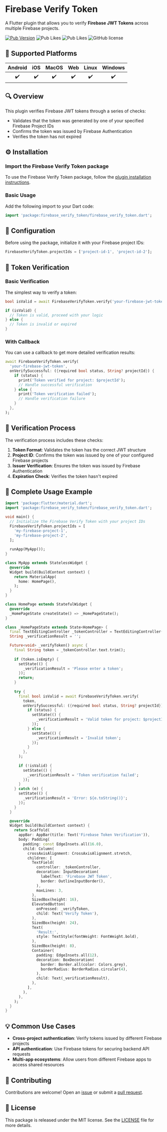 # Firebase Verify Token

A Flutter plugin that allows you to verify **Firebase JWT Tokens** across multiple Firebase projects.

[![Pub Version](https://img.shields.io/pub/v/firebase_verify_token?style=flat-square&logo=dart)](https://pub.dev/packages/firebase_verify_token)
![Pub Likes](https://img.shields.io/pub/likes/firebase_verify_token)
![Pub Likes](https://img.shields.io/pub/points/firebase_verify_token)
![GitHub license](https://img.shields.io/github/license/enzo-desimone/check_app_version?style=flat-square)

## 📱 Supported Platforms

| Android | iOS | MacOS | Web | Linux | Windows |
|:-------:|:---:|:-----:|:---:|:-----:|:-------:|
|    ✔️   |  ✔️  |   ✔️  |  ✔️  |   ✔️  |    ✔️   |

## 🔍 Overview

This plugin verifies Firebase JWT tokens through a series of checks:

- Validates that the token was generated by one of your specified Firebase Project IDs
- Confirms the token was issued by Firebase Authentication
- Verifies the token has not expired

## ⚙️ Installation

### Import the Firebase Verify Token package
To use the Firebase Verify Token package, follow the [plugin installation instructions](https://pub.dev/packages/firebase_verify_token/install).

### Basic Usage

Add the following import to your Dart code:
```dart
import 'package:firebase_verify_token/firebase_verify_token.dart';
```

## 🔐 Configuration

Before using the package, initialize it with your Firebase project IDs:

```dart
FirebaseVerifyToken.projectIds = ['project-id-1', 'project-id-2'];
```

## 🧩 Token Verification

### Basic Verification

The simplest way to verify a token:

```dart
bool isValid = await FirebaseVerifyToken.verify('your-firebase-jwt-token');

if (isValid) {
  // Token is valid, proceed with your logic
} else {
  // Token is invalid or expired
}
```

### With Callback

You can use a callback to get more detailed verification results:

```dart
await FirebaseVerifyToken.verify(
  'your-firebase-jwt-token',
  onVerifySuccessful: ({required bool status, String? projectId}) {
    if (status) {
      print('Token verified for project: $projectId');
      // Handle successful verification
    } else {
      print('Token verification failed');
      // Handle verification failure
    }
  },
);
```

## 📝 Verification Process

The verification process includes these checks:

1. **Token Format**: Validates the token has the correct JWT structure
2. **Project ID**: Confirms the token was issued by one of your configured Firebase projects
3. **Issuer Verification**: Ensures the token was issued by Firebase Authentication
4. **Expiration Check**: Verifies the token hasn't expired

## 🔄 Complete Usage Example

```dart
import 'package:flutter/material.dart';
import 'package:firebase_verify_token/firebase_verify_token.dart';

void main() {
  // Initialize the Firebase Verify Token with your project IDs
  FirebaseVerifyToken.projectIds = [
    'my-firebase-project-1',
    'my-firebase-project-2',
  ];
  
  runApp(MyApp());
}

class MyApp extends StatelessWidget {
  @override
  Widget build(BuildContext context) {
    return MaterialApp(
      home: HomePage(),
    );
  }
}

class HomePage extends StatefulWidget {
  @override
  _HomePageState createState() => _HomePageState();
}

class _HomePageState extends State<HomePage> {
  final TextEditingController _tokenController = TextEditingController();
  String _verificationResult = '';

  Future<void> _verifyToken() async {
    final String token = _tokenController.text.trim();
    
    if (token.isEmpty) {
      setState(() {
        _verificationResult = 'Please enter a token';
      });
      return;
    }
    
    try {
      final bool isValid = await FirebaseVerifyToken.verify(
        token,
        onVerifySuccessful: ({required bool status, String? projectId}) {
          if (status) {
            setState(() {
              _verificationResult = 'Valid token for project: $projectId';
            });
          } else {
            setState(() {
              _verificationResult = 'Invalid token';
            });
          }
        },
      );
      
      if (!isValid) {
        setState(() {
          _verificationResult = 'Token verification failed';
        });
      }
    } catch (e) {
      setState(() {
        _verificationResult = 'Error: ${e.toString()}';
      });
    }
  }

  @override
  Widget build(BuildContext context) {
    return Scaffold(
      appBar: AppBar(title: Text('Firebase Token Verification')),
      body: Padding(
        padding: const EdgeInsets.all(16.0),
        child: Column(
          crossAxisAlignment: CrossAxisAlignment.stretch,
          children: [
            TextField(
              controller: _tokenController,
              decoration: InputDecoration(
                labelText: 'Firebase JWT Token',
                border: OutlineInputBorder(),
              ),
              maxLines: 3,
            ),
            SizedBox(height: 16),
            ElevatedButton(
              onPressed: _verifyToken,
              child: Text('Verify Token'),
            ),
            SizedBox(height: 24),
            Text(
              'Result:',
              style: TextStyle(fontWeight: FontWeight.bold),
            ),
            SizedBox(height: 8),
            Container(
              padding: EdgeInsets.all(12),
              decoration: BoxDecoration(
                border: Border.all(color: Colors.grey),
                borderRadius: BorderRadius.circular(4),
              ),
              child: Text(_verificationResult),
            ),
          ],
        ),
      ),
    );
  }
}
```

## 💡 Common Use Cases

- **Cross-project authentication**: Verify tokens issued by different Firebase projects
- **API authentication**: Use Firebase tokens for securing backend API requests
- **Multi-app ecosystems**: Allow users from different Firebase apps to access shared resources

## 🤝 Contributing

Contributions are welcome! Open an [issue](https://github.com/your-username/firebase_verify_token/issues) or submit a [pull request](https://github.com/your-username/firebase_verify_token/pulls).

## 📃 License

This package is released under the MIT license. See the [LICENSE](https://github.com/enzo-desimone/firebase_verify_token_dart/blob/master/LICENSE) file for more details.